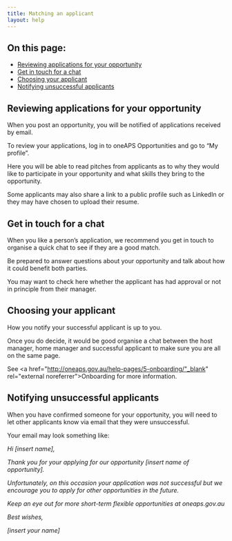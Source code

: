 ```yaml
---
title: Matching an applicant
layout: help
---
```


<nav class="au-inpage-nav-links" aria-label="in page navigation">
  <h2 class="au-inpage-nav-links__heading">On this page:</h2>
  <ul class="au-link-list">
    <li><a href="#Reviewing-applications-for-your-opportunity">Reviewing applications for your opportunity</a></li>
    <li><a href="#Get-in-touch-for-a-chat">Get in touch for a chat</a></li>
    <li><a href="#Choosing-your-applicant">Choosing your applicant</a></li>
    <li><a href="#Notifying-unsuccessful-applicants">Notifying unsuccessful applicants</a></li>
  </ul>
</nav>

## <span name="Reviewing-applications-for-your-opportunity">Reviewing applications for your opportunity</span>

When you post an opportunity, you will be notified of applications received by email. 

To review your applications, log in to oneAPS Opportunities and go to “My profile”. 

Here you will be able to read pitches from applicants as to why they would like to participate in your opportunity and what skills they bring to the opportunity. 

Some applicants may also share a link to a public profile such as LinkedIn or they may have chosen to upload their resume.

## <span name="Get-in-touch-for-a-chat">Get in touch for a chat</span> 

When you like a person’s application, we recommend you get in touch to organise a quick chat to see if they are a good match. 

Be prepared to answer questions about your opportunity and talk about how it could benefit both parties.  

You may want to check here whether the applicant has had approval or not in principle from their manager. 

## <span name="Choosing-your-applicant">Choosing your applicant</span> 

How you notify your successful applicant is up to you. 

Once you do decide, it would be good organise a chat between the host manager, home manager and successful applicant to make sure you are all on the same page. 

See <a href="http://oneaps.gov.au/help-pages/5-onboarding/"_blank" rel="external noreferrer">Onboarding</a> for more information. 

## <span name="Notifying-unsuccessful-applicants">Notifying unsuccessful applicants</span> 

When you have confirmed someone for your opportunity, you will need to let other applicants know via email that they were unsuccessful. 

Your email may look something like: 

*Hi [insert name],*

*Thank you for your applying for our opportunity [insert name of opportunity].*

*Unfortunately, on this occasion your application was not successful but we encourage you to apply for other opportunities in the future.*

*Keep an eye out for more short-term flexible opportunities at oneaps.gov.au*  

*Best wishes,*

*[insert your name]*


